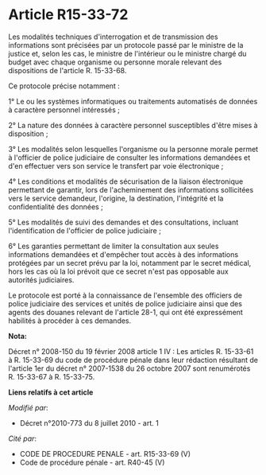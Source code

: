 # Article R15-33-72

Les modalités techniques d'interrogation et de transmission des informations sont précisées par un protocole passé par le
ministre de la justice et, selon les cas, le ministre de l'intérieur ou le ministre chargé du budget avec chaque organisme ou
personne morale relevant des dispositions de l'article R. 15-33-68. 

Ce protocole précise notamment : 

1° Le ou les systèmes informatiques ou traitements automatisés de données à caractère personnel intéressés ; 

2° La nature des données à caractère personnel susceptibles d'être mises à disposition ; 

3° Les modalités selon lesquelles l'organisme ou la personne morale permet à l'officier de police judiciaire de consulter les
informations demandées et d'en effectuer vers son service le transfert par voie électronique ; 

4° Les conditions et modalités de sécurisation de la liaison électronique permettant de garantir, lors de l'acheminement des
informations sollicitées vers le service demandeur, l'origine, la destination, l'intégrité et la confidentialité des
données ; 

5° Les modalités de suivi des demandes et des consultations, incluant l'identification de l'officier de police judiciaire ; 

6° Les garanties permettant de limiter la consultation aux seules informations demandées et d'empêcher tout accès à des
informations protégées par un secret prévu par la loi, notamment par le secret médical, hors les cas où la loi prévoit que ce
secret n'est pas opposable aux autorités judiciaires. 

Le protocole est porté à la connaissance de l'ensemble des officiers de police judiciaire des services et unités de police
judiciaire ainsi que des agents des douanes relevant de l'article 28-1, qui ont été expressément habilités à procéder à ces
demandes.

**Nota:**

Décret n° 2008-150 du 19 février 2008 article 1 IV : Les articles R. 15-33-61 à R. 15-33-69 du code de procédure pénale dans
leur rédaction résultant de l'article 1er du décret n° 2007-1538 du 26 octobre 2007 sont renumérotés R. 15-33-67 à R.
15-33-75.

**Liens relatifs à cet article**

_Modifié par_:

  - Décret n°2010-773 du 8 juillet 2010 - art. 1

_Cité par_:

  - CODE DE PROCEDURE PENALE - art. R15-33-69 (V)
  - Code de procédure pénale - art. R40-45 (V)
